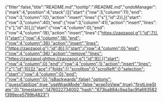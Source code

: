 {"filter":false,"title":"README.md","tooltip":"/README.md","undoManager":{"mark":4,"position":4,"stack":[[{"start":{"row":3,"column":11},"end":{"row":3,"column":12},"action":"insert","lines":["s"],"id":2}],[{"start":{"row":3,"column":40},"end":{"row":3,"column":41},"action":"insert","lines":["s"],"id":3}],[{"start":{"row":4,"column":0},"end":{"row":4,"column":18},"action":"insert","lines":["https://zaozaool.g"],"id":7}],[{"start":{"row":4,"column":18},"end":{"row":4,"column":36},"action":"insert","lines":["https://zaozaool.g"],"id":8}],[{"start":{"row":4,"column":0},"end":{"row":4,"column":36},"action":"remove","lines":["https://zaozaool.ghttps://zaozaool.g"],"id":9}],[{"start":{"row":4,"column":0},"end":{"row":4,"column":1},"action":"insert","lines":["z"],"id":10}]]},"ace":{"folds":[],"scrolltop":0,"scrollleft":0,"selection":{"start":{"row":4,"column":0},"end":{"row":4,"column":0},"isBackwards":false},"options":{"guessTabSize":true,"useWrapMode":false,"wrapToView":true},"firstLineState":0},"timestamp":1476022734002,"hash":"673ba884c9aa3ac9fa693582f399ece5799b4823"}